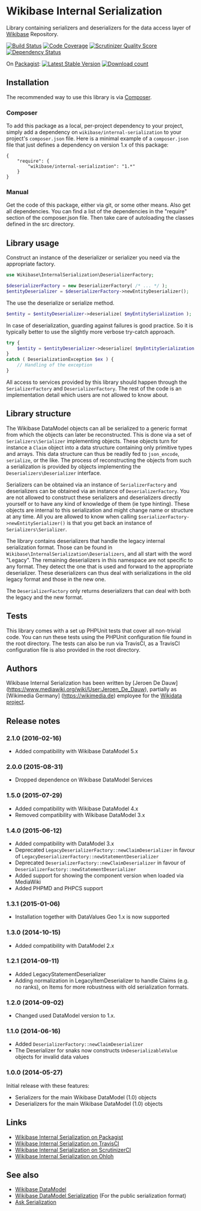 # Wikibase Internal Serialization

Library containing serializers and deserializers for the data access layer of [Wikibase](http://wikiba.se/) Repository.

[![Build Status](https://secure.travis-ci.org/wmde/WikibaseInternalSerialization.png?branch=master)](http://travis-ci.org/wmde/WikibaseInternalSerialization)
[![Code Coverage](https://scrutinizer-ci.com/g/wmde/WikibaseInternalSerialization/badges/coverage.png?s=b65f644a99b93ed3aa1a34e45efbccad798d168c)](https://scrutinizer-ci.com/g/wmde/WikibaseInternalSerialization/)
[![Scrutinizer Quality Score](https://scrutinizer-ci.com/g/wmde/WikibaseInternalSerialization/badges/quality-score.png?s=1cd66e5c545917f947b4b838b7bfdeee9105843e)](https://scrutinizer-ci.com/g/wmde/WikibaseInternalSerialization/)
[![Dependency Status](https://www.versioneye.com/php/wikibase:internal-serialization/badge.png)](https://www.versioneye.com/php/wikibase:internal-serialization)

On [Packagist](https://packagist.org/packages/wikibase/internal-serialization):
[![Latest Stable Version](https://poser.pugx.org/wikibase/internal-serialization/version.png)](https://packagist.org/packages/wikibase/internal-serialization)
[![Download count](https://poser.pugx.org/wikibase/internal-serialization/d/total.png)](https://packagist.org/packages/wikibase/internal-serialization)

## Installation

The recommended way to use this library is via [Composer](http://getcomposer.org/).

### Composer

To add this package as a local, per-project dependency to your project, simply add a
dependency on `wikibase/internal-serialization` to your project's `composer.json` file.
Here is a minimal example of a `composer.json` file that just defines a dependency on
version 1.x of this package:

    {
        "require": {
            "wikibase/internal-serialization": "1.*"
        }
    }

### Manual

Get the code of this package, either via git, or some other means. Also get all dependencies.
You can find a list of the dependencies in the "require" section of the composer.json file.
Then take care of autoloading the classes defined in the src directory.

## Library usage

Construct an instance of the deserializer or serializer you need via the appropriate factory.

```php
use Wikibase\InternalSerialization\DeserializerFactory;

$deserializerFactory = new DeserializerFactory( /* ... */ );
$entityDeserializer = $deserializerFactory->newEntityDeserializer();
```

The use the deserialize or serialize method.

```php
$entity = $entityDeserializer->deserialize( $myEntitySerialization );
```

In case of deserialization, guarding against failures is good practice.
So it is typically better to use the slightly more verbose try-catch approach.

```php
try {
	$entity = $entityDeserializer->deserialize( $myEntitySerialization );
}
catch ( DeserializationException $ex ) {
	// Handling of the exception
}
```

All access to services provided by this library should happen through the
`SerializerFactory` and `DeserializerFactory`. The rest of the code is an implementation
detail which users are not allowed to know about.

## Library structure

The Wikibase DataModel objects can all be serialized to a generic format from which the objects
can later be reconstructed. This is done via a set of `Serializers\Serializer` implementing objects.
These objects turn for instance a `Claim` object into a data structure containing only primitive
types and arrays. This data structure can thus be readily fed to `json_encode`, `serialize`, or the
like. The process of reconstructing the objects from such a serialization is provided by
objects implementing the `Deserializers\Deserializer` interface.

Serializers can be obtained via an instance of `SerializerFactory` and deserializers can be obtained
via an instance of `DeserializerFactory`. You are not allowed to construct these serializers and
deserializers directly yourself or to have any kind of knowledge of them (ie type hinting). These
objects are internal to this serialization and might change name or structure at any time. All you
are allowed to know when calling `$serializerFactory->newEntitySerializer()` is that you get back
an instance of `Serializers\Serializer`.

The library contains deserializers that handle the legacy internal serialization format. Those
can be found in `Wikibase\InternalSerialization\Deserializers`, and all start with the word "Legacy".
The remaining deserializers in this namespace are not specific to any format. They detect the one
that is used and forward to the appropriate deserializer. These deserializers can thus deal with
serializations in the old legacy format and those in the new one.

The `DeserializerFactory` only returns deserializers that can deal with both the legacy and the
new format.

## Tests

This library comes with a set up PHPUnit tests that cover all non-trivial code. You can run these
tests using the PHPUnit configuration file found in the root directory. The tests can also be run
via TravisCI, as a TravisCI configuration file is also provided in the root directory.

## Authors

Wikibase Internal Serialization has been written by [Jeroen De Dauw]
(https://www.mediawiki.org/wiki/User:Jeroen_De_Dauw), partially as [Wikimedia Germany]
(https://wikimedia.de) employee for the [Wikidata project](https://wikidata.org/).

## Release notes

### 2.1.0 (2016-02-16)

* Added compatibility with Wikibase DataModel 5.x

### 2.0.0 (2015-08-31)

* Dropped dependence on Wikibase DataModel Services

### 1.5.0 (2015-07-29)

* Added compatibility with Wikibase DataModel 4.x
* Removed compatibility with Wikibase DataModel 3.x

### 1.4.0 (2015-06-12)

* Added compatibility with DataModel 3.x
* Deprecated `LegacyDeserializerFactory::newClaimDeserializer` in favour of `LegacyDeserializerFactory::newStatementDeserializer`
* Deprecated `DeserializerFactory::newClaimDeserializer` in favour of `DeserializerFactory::newStatementDeserializer`
* Added support for showing the component version when loaded via MediaWiki
* Added PHPMD and PHPCS support

### 1.3.1 (2015-01-06)

* Installation together with DataValues Geo 1.x is now supported

### 1.3.0 (2014-10-15)

* Added compatibility with DataModel 2.x

### 1.2.1 (2014-09-11)
* Added LegacyStatementDeserializer
* Adding normalization in LegacyItemDeserializer to handle Claims (e.g. no ranks),
  on Items for more robustness with old serialization formats.

### 1.2.0 (2014-09-02)

* Changed used DataModel version to 1.x.

### 1.1.0 (2014-06-16)

* Added `DeserializerFactory::newClaimDeserializer`
* The Deserializer for snaks now constructs `UnDeserializableValue` objects for invalid data values

### 1.0.0 (2014-05-27)

Initial release with these features:

* Serializers for the main Wikibase DataModel (1.0) objects
* Deserializers for the main Wikibase DataModel (1.0) objects

## Links

* [Wikibase Internal Serialization on Packagist](https://packagist.org/packages/wikibase/internal-serialization)
* [Wikibase Internal Serialization on TravisCI](https://travis-ci.org/wmde/WikibaseInternalSerialization)
* [Wikibase Internal Serialization on ScrutinizerCI](https://scrutinizer-ci.com/g/wmde/WikibaseInternalSerialization/)
* [Wikibase Internal Serialization on Ohloh](https://www.ohloh.net/p/WikibaseInternalSerialization)

## See also

* [Wikibase DataModel](https://github.com/wmde/WikibaseDataModel)
* [Wikibase DataModel Serialization](https://github.com/wmde/WikibaseDataModelSerialization) (For the public serialization format)
* [Ask Serialization](https://github.com/wmde/AskSerialization)
